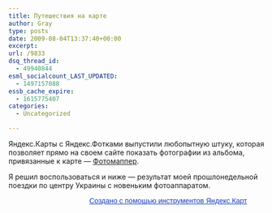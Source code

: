 ```yaml
---
title: Путешествия на карте
author: Gray
type: posts
date: 2009-08-04T13:37:40+00:00
excerpt:
url: /9833
dsq_thread_id:
  - 49940844
esml_socialcount_LAST_UPDATED:
  - 1497157088
essb_cache_expire:
  - 1615775407
categories:
  - Uncategorized

---
```








Яндекс.Карты с Яндекс.Фотками выпустили любопытную штуку, которая позволяет прямо на своем сайте показать фотографии из альбома, привязанные к карте &#8212; <a href="http://api.yandex.ru/maps/tools/photomap/" target="_blank">Фотомаппер</a>.

Я решил воспользоваться и ниже &#8212; результат моей прошлонедельной поездки по центру Украины с новеньким фотоаппаратом.

  


<div id="YMapsIDcontainer">
  <div id="YMapsID" style="width:470px;height:450px">
  


<div style="width:470px;text-align:right;font-family:Arial">
  <a href="http://api.yandex.ru/maps/tools/photomap/" target="_blank" style="color:#1A3DC1">Создано с помощью инструментов Яндекс.Карт</a>
